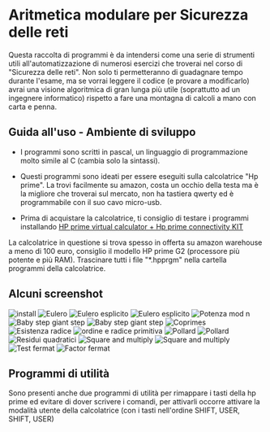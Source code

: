 # Aritmetica modulare per Sicurezza delle reti

Questa raccolta di programmi è da intendersi come una serie di strumenti utili all'automatizzazione di numerosi esercizi che troverai nel corso di "Sicurezza delle reti".
Non solo ti permetteranno di guadagnare tempo durante l'esame, ma se vorrai leggere il codice (e provare a modificarlo) avrai una visione algoritmica di gran lunga più utile (soprattutto ad un ingegnere informatico) rispetto a fare una montagna di calcoli a mano con carta e penna.

## Guida all'uso - Ambiente di sviluppo
- I programmi sono scritti in pascal, un linguaggio di programmazione molto simile al C (cambia solo la sintassi).
- Questi programmi sono ideati per essere eseguiti sulla calcolatrice "Hp prime". La trovi facilmente su amazon, costa un occhio della testa ma è la migliore che troverai sul mercato, non ha tastiera qwerty ed è programmabile con il suo cavo micro-usb.

- Prima di acquistare la calcolatrice, ti consiglio di testare i programmi installando [HP prime virtual calculator + Hp prime connectivity KIT](http://www.hp-prime.de/en/category/15-software) 

La calcolatrice in questione si trova spesso in offerta su amazon warehouse a meno di 100 euro, consiglio il modello HP prime G2 (processore più potente e più RAM).
Trascinare tutti i file "*.hpprgm" nella cartella programmi della calcolatrice.
## Alcuni screenshot
![install](https://github.com/fmorea/aritmetica-modulare/blob/main/tutorial/install.png?raw=true)
![Eulero](https://github.com/fmorea/aritmetica-modulare/blob/main/tutorial/eulero.png?raw=true)
![Eulero esplicito](https://github.com/fmorea/aritmetica-modulare/blob/main/tutorial/eulero-esplicito-1.png?raw=true)
![Eulero esplicito](https://github.com/fmorea/aritmetica-modulare/blob/main/tutorial/eulero-esplicito-2.png?raw=true)
![Potenza mod n](https://github.com/fmorea/aritmetica-modulare/blob/main/tutorial/power-mod-n.png?raw=true)
![Baby step giant step](https://github.com/fmorea/aritmetica-modulare/blob/main/tutorial/baby-step-giant-step.png?raw=true)
![Baby step giant step](https://github.com/fmorea/aritmetica-modulare/blob/main/tutorial/baby-step-giant-step-2.png?raw=true)
![Coprimes](https://github.com/fmorea/aritmetica-modulare/blob/main/tutorial/coprimes.png?raw=true)
![Esistenza radice](https://github.com/fmorea/aritmetica-modulare/blob/main/tutorial/exists-sqrt-mod-p.png?raw=true)
![ordine e radice primitiva](https://github.com/fmorea/aritmetica-modulare/blob/main/tutorial/ordini-e-radici-primitive.png?raw=true)
![Pollard](https://github.com/fmorea/aritmetica-modulare/blob/main/tutorial/pollard-1.png?raw=true)
![Pollard](https://github.com/fmorea/aritmetica-modulare/blob/main/tutorial/pollard-2.png?raw=true)
![Residui quadratici](https://github.com/fmorea/aritmetica-modulare/blob/main/tutorial/residui-quadratici.png?raw=true)
![Square and multiply](https://github.com/fmorea/aritmetica-modulare/blob/main/tutorial/square-and-multiply-1.png?raw=true)
![Square and multiply](https://github.com/fmorea/aritmetica-modulare/blob/main/tutorial/square-and-multiply-2.png?raw=true)
![Test fermat](https://github.com/fmorea/aritmetica-modulare/blob/main/tutorial/test-fermat.png?raw=true)
![Factor fermat](https://github.com/fmorea/aritmetica-modulare/blob/main/tutorial/factor-fermat.png?raw=true)









## Programmi di utilità
Sono presenti anche due programmi di utilità per rimappare i tasti della hp prime ed evitare di dover scrivere i comandi, per attivarli occorre attivare la modalità utente della calcolatrice (con i tasti nell'ordine SHIFT, USER, SHIFT, USER)
